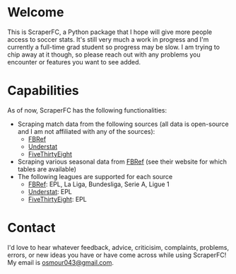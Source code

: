 # Welcome
This is ScraperFC, a Python package that I hope will give more people access to soccer stats. It's still very much a work in progress and I'm currently a full-time grad student so progress may be slow. I am trying to chip away at it though, so please reach out with any problems you encounter or features you want to see added.

# Capabilities
As of now, ScraperFC has the following functionalities:
* Scraping match data from the following sources (all data is open-source and I am not affiliated with any of the sources):
    * [FBRef](https://fbref.com/en/)
    * [Understat](https://understat.com/)
    * [FiveThirtyEight](https://projects.fivethirtyeight.com/soccer-predictions/)
* Scraping various seasonal data from [FBRef](https://fbref.com/en/) (see their website for which tables are available)
* The following leagues are supported for each source
    * [FBRef](https://fbref.com/en/): EPL, La Liga, Bundesliga, Serie A, Ligue 1
    * [Understat](https://understat.com/): EPL
    * [FiveThirtyEight](https://projects.fivethirtyeight.com/soccer-predictions/): EPL

# Contact
I'd love to hear whatever feedback, advice, criticisim, complaints, problems, errors, or new ideas you have or have come across while using ScraperFC! My email is osmour043@gmail.com.
        
